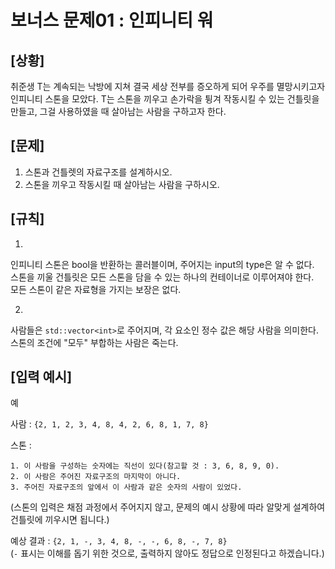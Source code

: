 
# 보너스 문제01 : 인피니티 워

## [상황]

취준생 T는 계속되는 낙방에 지쳐 결국 세상 전부를 증오하게 되어 우주를 멸망시키고자 인피니티 스톤을 모았다.
T는 스톤을 끼우고 손가락을 튕겨 작동시킬 수 있는 건틀릿을 만들고, 그걸 사용하였을 때 살아남는 사람을 구하고자 한다.

## [문제]

1. 스톤과 건틀렛의 자료구조를 설계하시오.  
2. 스톤을 끼우고 작동시킬 때 살아남는 사람을 구하시오.

  

## [규칙]

1.
인피니티 스톤은 bool을 반환하는 콜러블이며, 주어지는 input의 type은 알 수 없다.  
스톤을 끼울 건틀릿은 모든 스톤을 담을 수 있는 하나의 컨테이너로 이루어져야 한다.  
모든 스톤이 같은 자료형을 가지는 보장은 없다.  

2.
사람들은 ```std::vector<int>```로 주어지며, 각 요소인 정수 값은 해당 사람을 의미한다.  
스톤의 조건에 "모두" 부합하는 사람은 죽는다.

  

## [입력 예시]

예

사람 : 
```{2, 1, 2, 3, 4, 8, 4, 2, 6, 8, 1, 7, 8}```

스톤 : 
```
1. 이 사람을 구성하는 숫자에는 직선이 있다(참고할 것 : 3, 6, 8, 9, 0).
2. 이 사람은 주어진 자료구조의 마지막이 아니다.
3. 주어진 자료구조의 앞에서 이 사람과 같은 숫자의 사람이 있었다.
```
(스톤의 입력은 채점 과정에서 주어지지 않고, 문제의 예시 상황에 따라 알맞게 설계하여 건틀릿에 끼우시면 됩니다.)

예상 결과 : 
``` {2, 1, -, 3, 4, 8, -, -, 6, 8, -, 7, 8} ```  
(```-``` 표시는 이해를 돕기 위한 것으로, 출력하지 않아도 정답으로 인정된다고 하겠습니다.)
